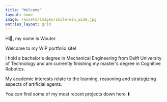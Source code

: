 ```yaml
---
title: "Welcome"
layout: home
image: /assets/images/smile-min_wide.jpg
entries_layout: grid
---
```


Hi👋, my name is Wouter.

Welcome to my WIP portfolio site!


I hold a bachelor's degree in Mechanical Engineering from Delft University of Technology and am currently finishing my master's degree in Cognitive Robotics.

My academic interests relate to the learning, reasoning and strategizing aspects of artificial agents.

<!-- additionally I aspire to apply my robotics skills with realizing seamless smart prosthethic arms during my carreer-->

You can find some of my most recent projects down here ⬇
